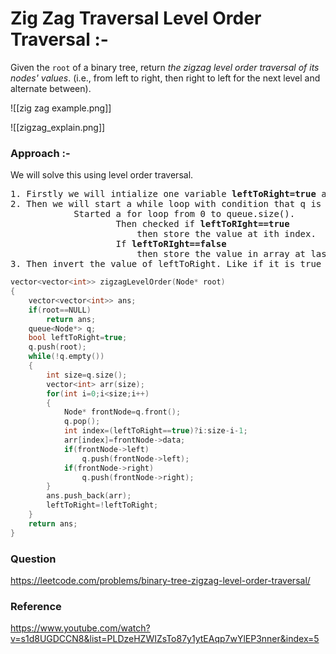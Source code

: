 # Zig Zag Traversal Level Order Traversal :-

Given the `root` of a binary tree, return _the zigzag level order traversal of its nodes' values_. (i.e., from left to right, then right to left for the next level and alternate between).

![[zig zag example.png]]

![[zigzag_explain.png]]

### Approach :-

We will solve this using level order traversal.

<pre>
1. Firstly we will intialize one variable <b>leftToRight=true</b> and queue for storing nodes.
2. Then we will start a while loop with condition that q is not empty.
			Started a for loop from 0 to queue.size().
					Then checked if <b>leftToRIght==true</b> 
						then store the value at ith index.
					If <b>leftToRIght==false</b> 
						then store the value in array at last ith index.
3. Then invert the value of leftToRight. Like if it is true then make it false and vice versa.
</pre>

```cpp
vector<vector<int>> zigzagLevelOrder(Node* root)
{
    vector<vector<int>> ans;
    if(root==NULL)
        return ans;
    queue<Node*> q;
    bool leftToRight=true;
    q.push(root);
    while(!q.empty())
    {
        int size=q.size();
        vector<int> arr(size);
        for(int i=0;i<size;i++)
        {
            Node* frontNode=q.front();
            q.pop();
            int index=(leftToRight==true)?i:size-i-1;
            arr[index]=frontNode->data;
            if(frontNode->left)
                q.push(frontNode->left);
            if(frontNode->right)
                q.push(frontNode->right);
        }
        ans.push_back(arr);
        leftToRight=!leftToRight;
    }
    return ans;
}
```

### Question

https://leetcode.com/problems/binary-tree-zigzag-level-order-traversal/

### Reference

https://www.youtube.com/watch?v=s1d8UGDCCN8&list=PLDzeHZWIZsTo87y1ytEAqp7wYlEP3nner&index=5
